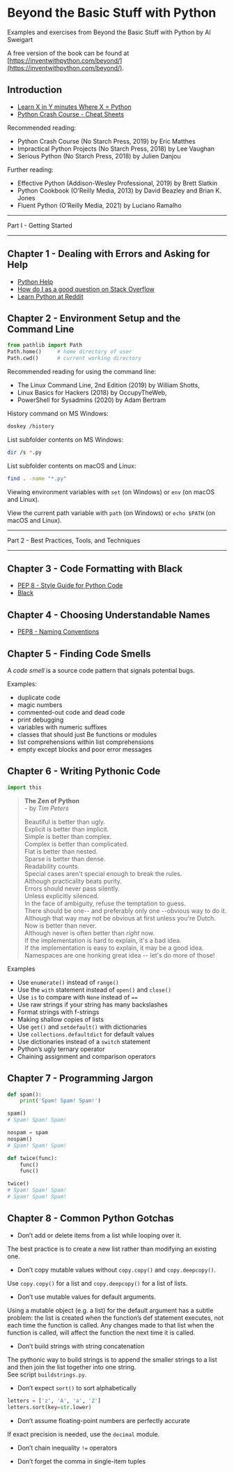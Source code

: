 # Beyond the Basic Stuff with Python

Examples and exercises from Beyond the Basic Stuff with Python by Al Sweigart

A free version of the book can be found at [https://inventwithpython.com/beyond/](https://inventwithpython.com/beyond/).

## Introduction

- [Learn X in Y minutes Where X = Python](https://learnxinyminutes.com/docs/python/)
- [Python Crash Course - Cheat Sheets](https://ehmatthes.github.io/pcc/cheatsheets/README.html)

Recommended reading:


- Python Crash Course (No Starch Press, 2019) by Eric Matthes
- Impractical Python Projects (No Starch Press, 2018) by Lee Vaughan
- Serious Python (No Starch Press, 2018) by Julien Danjou

Further reading:

- Effective Python (Addison-Wesley Professional, 2019) by Brett Slatkin
- Python Cookbook (O’Reilly Media, 2013) by David Beazley and Brian K. Jones
- Fluent Python (O’Reilly Media, 2021) by Luciano Ramalho

---

Part I - Getting Started

---

## Chapter 1 - Dealing with Errors and Asking for Help

- [Python Help](https://www.python.org/about/help/)
- [How do I as a good question on Stack Overflow](https://stackoverflow.com/help/how-to-ask/)
- [Learn Python at Reddit](https://www.reddit.com/r/learnpython/)

## Chapter 2 - Environment Setup and the Command Line

```python
from pathlib import Path
Path.home()     # home directory of user
Path.cwd()      # current working directory
```

Recommended reading for using the command line:

- The Linux Command Line, 2nd Edition (2019) by William Shotts, 
- Linux Basics for Hackers (2018) by OccupyTheWeb,
- PowerShell for Sysadmins (2020) by Adam Bertram

History command on MS Windows:

```bash
doskey /history
```

List subfolder contents on MS Windows:

```bash
dir /s *.py
```

List subfolder contents on macOS and Linux:

```bash
find . -name "*.py"
```

Viewing environment variables with `set` (on Windows) or `env` (on macOS and Linux).

View the current path variable with `path` (on Windows) or `echo $PATH` (on macOS and Linux).

---

Part 2 - Best Practices, Tools, and Techniques

---

## Chapter 3 - Code Formatting with Black

- [PEP 8 - Style Guide for Python Code](https://www.python.org/dev/peps/pep-0008/)
- [Black](https://github.com/psf/black/)

## Chapter 4 - Choosing Understandable Names

- [PEP8 - Naming Conventions](https://www.python.org/dev/peps/pep-0008/#naming-conventions)

## Chapter 5 - Finding Code Smells

A *code smell* is a source code pattern that signals potential bugs.

Examples:

- duplicate code
- magic numbers
- commented-out code and dead code
- print debugging
- variables with numeric suffixes
- classes that should just Be functions or modules
- list comprehensions within list comprehensions
- empty except blocks and poor error messages

## Chapter 6 - Writing Pythonic Code

```python
import this
```

>**The Zen of Python**  
> \- by *Tim Peters*  
>   
>Beautiful is better than ugly.   
>Explicit is better than implicit.   
>Simple is better than complex.   
>Complex is better than complicated.   
>Flat is better than nested.  
>Sparse is better than dense.  
>Readability counts.  
>Special cases aren't special enough to break the rules.  
>Although practicality beats purity.  
>Errors should never pass silently.  
>Unless explicitly silenced.  
>In the face of ambiguity, refuse the temptation to guess.  
>There should be one-- and preferably only one --obvious way to do it.  
>Although that way may not be obvious at first unless you're Dutch.  
>Now is better than never.  
>Although never is often better than *right* now.  
>If the implementation is hard to explain, it's a bad idea.  
>If the implementation is easy to explain, it may be a good idea.   
>Namespaces are one honking great idea -- let's do more of those!  

Examples

- Use `enumerate()` instead of `range()`
- Use the `with` statement instead of `open()` and `close()`
- Use `is` to compare with `None` instead of `==`
- Use raw strings if your string has many backslashes
- Format strings with f-strings
- Making shallow copies of lists
- Use `get()` and `setdefault()` with dictionaries
- Use `collections.defaultdict` for default values
- Use dictionaries instead of a `switch` statement
- Python’s ugly ternary operator
- Chaining assignment and comparison operators

## Chapter 7 - Programming Jargon

```python
def spam():
    print('Spam! Spam! Spam!')

spam()
# Spam! Spam! Spam!

nospam = spam
nospam()
# Spam! Spam! Spam!

def twice(func):
    func()
    func()

twice()
# Spam! Spam! Spam!
# Spam! Spam! Spam!
```

## Chapter 8 - Common Python Gotchas

- Don’t add or delete items from a list while looping over it.    

The best practice is to create a new list rather than modifying an existing one.   

- Don’t copy mutable values without `copy.copy()` and `copy.deepcopy()`.    

Use `copy.copy()` for a list and `copy.deepcopy()` for a list of lists.

- Don’t use mutable values for default arguments.

Using a mutable object (e.g. a list) for the default argument has a subtle problem: the list is created when the function’s def statement executes, not each time the function is called. Any changes made to that list when the function is called, will affect the function the next time it is called.

- Don’t build strings with string concatenation

The pythonic way to build strings is to append the smaller strings to a list and then join the list together into one string.   
See script `buildstrings.py`.

- Don’t expect `sort()` to sort alphabetically

```python
letters = ['z', 'A', 'a', 'Z']
letters.sort(key=str.lower)
```

- Don’t assume floating-point numbers are perfectly accurate

If exact precision is needed, use the `decimal` module.

- Don’t chain inequality `!=` operators

- Don’t forget the comma in single-item tuples